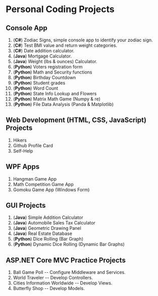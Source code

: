 # Personal Coding Projects

## Console App
1. (**C#**) Zodiac Signs, simple console app to identify your zodiac sign.
2. (**C#**) Test BMI value and return weight categories.
3. (**C#**) Date addition calculator.
4. (**Java**) Mortgage Calculator.
5. (**Java**) Weight (lbs & ounces) Calculator.
6. (**Python**) Voters registration form
7. (**Python**) Math and Security functions
8. (**Python**) Birthday Countdown
9. (**Python**) Student grades
10. (**Python**) Word Count
11. (**Python**) State Info Lookup and Flowers
12. (**Python**) Matrix Math Game (Numpy & re)
13. (**Python**) File Data Analysis (Panda & Matplotlib)

## Web Development (HTML, CSS, JavaScript) Projects
1. Hikers
2. Github Profile Card
3. Self-Help

## WPF Apps
1. Hangman Game App
2. Math Competition Game App
3. Gomoku Game App (Windows Form)

## GUI Projects
1. (**Java**) Simple Addition Calculator
2. (**Java**) Automobile Sales Tax Calculator
3. (**Java**) Geometric Drawing Panel
4. (**Java**) Real Estate Database
5. (**Python**) Dice Rolling (Bar Graph)
6. (**Python**) Dynamic Dice Rolling (Dynamic Bar Graphs)

## ASP.NET Core MVC Practice Projects
1. Ball Game Poll -- Configure Middleware and Services.
2. World Traveler -- Develop Controllers.
3. Cities Information Worldwide -- Develop Views.
4. Butterfly Shop -- Develop Models.
